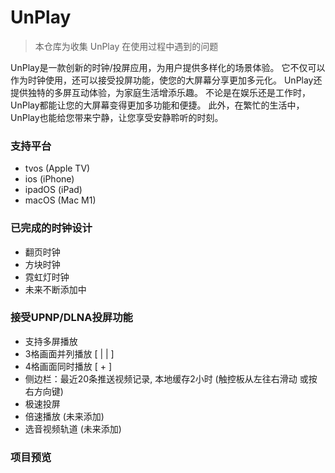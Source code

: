 # UnPlay
> 本仓库为收集 UnPlay 在使用过程中遇到的问题

UnPlay是一款创新的时钟/投屏应用，为用户提供多样化的场景体验。
它不仅可以作为时钟使用，还可以接受投屏功能，使您的大屏幕分享更加多元化。
UnPlay还提供独特的多屏互动体验，为家庭生活增添乐趣。
不论是在娱乐还是工作时，UnPlay都能让您的大屏幕变得更加多功能和便捷。
此外，在繁忙的生活中，UnPlay也能给您带来宁静，让您享受安静聆听的时刻。

### 支持平台
- tvos (Apple TV)
- ios (iPhone)
- ipadOS (iPad)
- macOS (Mac M1)
  
### 已完成的时钟设计
- 翻页时钟
- 方块时钟
- 霓虹灯时钟
- 未来不断添加中

### 接受UPNP/DLNA投屏功能
- 支持多屏播放
- 3格画面并列播放 [ | | ]
- 4格画面同时播放 [ + ]
- 侧边栏：最近20条推送视频记录, 本地缓存2小时 (触控板从左往右滑动 或按右方向键)
- 极速投屏
- 倍速播放 (未来添加)
- 选音视频轨道 (未来添加)

### 项目预览
